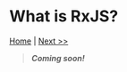 # What is RxJS?

[Home](./README.md) | [Next >>](./01-what-is-reactive-programming.md)

> ***Coming soon!***